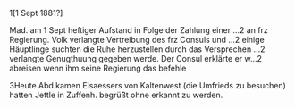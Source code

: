  1[1 Sept 1881?]

Mad. am 1 Sept heftiger Aufstand in Folge der Zahlung einer ...2 an frz Regierung. Volk verlangte Vertreibung des frz Consuls und ...2 einige Häuptlinge suchten die Ruhe herzustellen durch das Versprechen ...2 verlangte Genugthuung gegeben werde. Der Consul erklärte er w...2 abreisen wenn ihm seine Regierung das befehle

3Heute Abd kamen Elsaessers von Kaltenwest (die Umfrieds zu besuchen) hatten Jettle in Zuffenh. begrüßt ohne erkannt zu werden.
